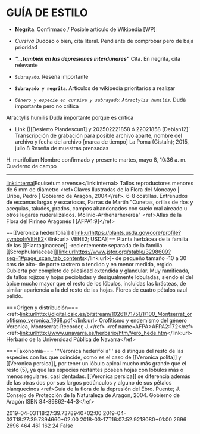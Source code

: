 # GUÍA DE ESTILO

- **Negrita**. Confirmado / Posible artículo de Wikipedia [WP]
  
- *Cursiva* Dudoso o bien, cita literal. Pendiente de comprobar pero de baja prioridad

- ***"...también en las depresiones interdunares"*** Cita. En negrita, cita relevante

- `Subrayado`. Reseña importante

- **`Subrayado y negrita`**. Artículos de wikipedia prioritarios a realizar

- *`Género y especie en cursiva y subrayado`*: *`Atractylis humilis`*. Duda importante pero no crítica

<list><list-item dir="ltr">    <bold><italic><highlight>Atractylis humilis</highlight></italic></bold> Duda importante porque es crítica</list-item></list>

- Link ()[Desierto Plandescun1] y 202502221858 ó 22021858 [Debian12]` Transcripción de grabación para posible archivo aparte, nombre del archivo y fecha del archivo [marca de tiempo]
</list-item><list-item dir="ltr">    La Poma (Gistaín); 2015, julio 8 Reseña de muestras prensadas</list-item></list>

<list><list-item dir="ltr"><underline>H. murifolium</underline> Nombre confirmado y presente
</list-item><list-item dir="ltr"><datetime>martes, mayo 8, 10:36 a. m.</datetime> Cuaderno de campo</list-item></list>


------------------

<link:internal>Equisetum arvense</link:internal>
Tallos reproductores menores de 6 mm de diámetro &lt;ref&gt;Claves Ilustradas de la Flora del Moncayo | Uribe, Pedro | Gobierno de Aragón, 2004&lt;/ref&gt;. 6-8 costillas. Entrenudos de escamas largas y escariosas, Parras de Martín
<italic>"Cunetas, orillas de ríos y acequias, taludes, prados, campos abandonados con suelo mal aireado u otros lugares ruderalizaldos. Molinio-Arrhenarhererea"</italic> &lt;ref&gt;Atlas de la Flora del Pirineo Aragonés I [AFPA1:9]&lt;/ref&gt;

==[[Veronica hederifolia]] ([<link:url>https://plants.usda.gov/core/profile?symbol=VEHE2</link:url> VEHE2; USDA)]==
Planta herbácea de la familia de las [[Plantaginaceae]] -recientemente separada de la familia [[Scrophulariaceae]][<link:url>https://www.jstor.org/stable/3298609?seq=1#page_scan_tab_contents</link:url>]- de pequeño tamaño -10 a 30 cms de alto- de porte rastrero o tendido y en menor medida, ergido. Cubierta por completo de pilosidad extendida y glandular. Muy ramificada, de tallos rojizos y hojas pecioladas y desigualmente lobuladas, siendo el del ápice mucho mayor que el resto de los lóbulos, incluidas las brácteas, de similar apariencia a la del resto de las hojas. Flores de cuatro pétalos azul pálido.

===Origen y distribución===
&lt;ref&gt;<link:url>http://digital.csic.es/bitstream/10261/71751/1/100_Montserrat_orofitismo_veronica_1968.pdf</link:url> Orofitismo y endemismo del género Veronica, Montserrat-Recorder, J.&lt;/ref&gt;
&lt;ref name=AFPA&gt;AFPA2:172&lt;/ref&gt;
&lt;ref&gt;<link:url>http://www.unavarra.es/herbario/htm/Vero_hede.htm</link:url> Herbario de la Universidad Pública de Navarra&lt;/ref&gt;

===Taxonomía===
'''Veronica hederifolia''' se distingue del resto de las especies con las que coincide, como es el caso de [[Veronica polita]] y [[Veronica persica]], por tener un lóbulo apical mucho más grande que el resto (5), ya que las especies restantes poseen hojas con lóbulos más o menos regulares, casi dentadas. [[Veronica persica]] se diferencia además de las otras dos por sus largos pedúnculos y alguno de sus pétalos blanquecinos &lt;ref&gt;Guía de la flora de la depresión del Ebro. Puente; J. Consejo de Protección de la Naturaleza de Aragón, 2004. Gobierno de Aragón ISBN 84-89862-44-3&lt;/ref&gt;

</note-content></text>
  <last-change-date>2019-04-03T18:27:39.7378940+02:00</last-change-date>
  <last-metadata-change-date>2019-04-03T18:27:39.7394660+02:00</last-metadata-change-date>
  <create-date>2018-03-17T16:07:52.9218080+01:00</create-date>
  <cursor-position>2696</cursor-position>
  <selection-bound-position>2696</selection-bound-position>
  <width>464</width>
  <height>461</height>
  <x>162</x>
  <y>24</y>
  <open-on-startup>False</open-on-startup>
</note>
